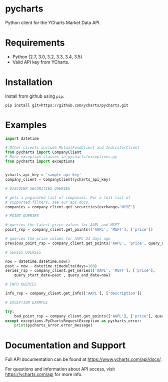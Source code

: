 # pycharts
Python client for the YCharts Market Data API.

# Requirements

* Python (2.7, 3.0, 3.2, 3.3, 3.4, 3.5)
* Valid API key from YCharts.

# Installation

Install from github using `pip`.

```
pip install git+https://github.com/ycharts/pycharts.git
```

# Examples

```python
import datetime

# Other clients include MutualFundClient and IndicatorClient
from pycharts import CompanyClient 
# More exception classes in pycharts/exceptions.py
from pycharts import exceptions


ycharts_api_key = 'sample-api-key'
company_client = CompanyClient(ycharts_api_key)

# DISCOVER SECURITIES QUERIES

# gets a paginated list of companies. For a full list of
# supported filters, see our api docs.
companies = company_client.get_securities(exchange='NYSE')

# POINT QUERIES

# queries the latest price values for AAPL and MSFT
point_rsp = company_client.get_points(['AAPL', 'MSFT'], ['price'])

# queries the price values for AAPL 21 days ago
previous_point_rsp = company_client.get_points('AAPL', 'price', query_date=-21)

# SERIES QUERIES

now = datetime.datetime.now()
past = now - datetime.timedelta(days=100)
series_rsp = company_client.get_series(['AAPL', 'MSFT'], ['price'],
    query_start_date=past , query_end_date=now)

# INFO QUERIES

info_rsp = company_client.get_info(['AAPL'], ['description'])

# EXCEPTION EXAMPLE

try:
    bad_point_rsp = company_client.get_points(['AAPL'], ['price'], query_date=45)
except exceptions.PyChartsRequestException as pycharts_error:
    print(pycharts_error.error_message)

```

# Documentation and Support

Full API documentation can be found at https://www.ycharts.com/api/docs/.

For questions and information about API access, visit https://ycharts.com/api for more info.
